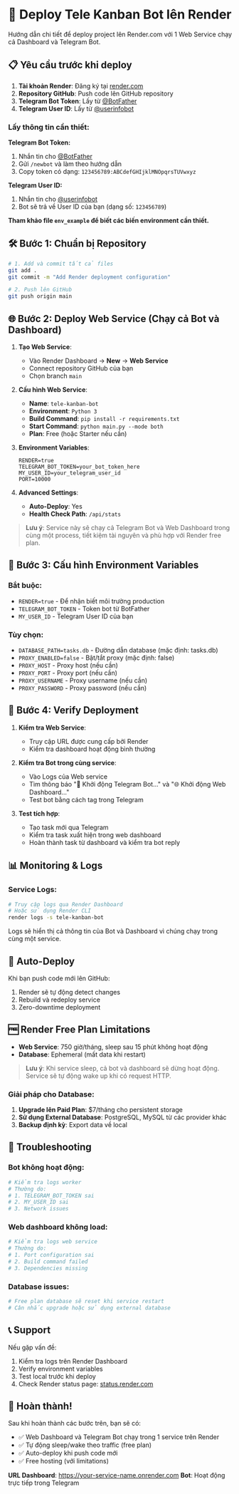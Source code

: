 # 🚀 Deploy Tele Kanban Bot lên Render

Hướng dẫn chi tiết để deploy project lên Render.com với 1 Web Service chạy cả Dashboard và Telegram Bot.

## 📋 Yêu cầu trước khi deploy

1. **Tài khoản Render**: Đăng ký tại [render.com](https://render.com)
2. **Repository GitHub**: Push code lên GitHub repository
3. **Telegram Bot Token**: Lấy từ [@BotFather](https://t.me/BotFather)
4. **Telegram User ID**: Lấy từ [@userinfobot](https://t.me/userinfobot)

### Lấy thông tin cần thiết:

**Telegram Bot Token:**
1. Nhắn tin cho [@BotFather](https://t.me/BotFather)
2. Gửi `/newbot` và làm theo hướng dẫn
3. Copy token có dạng: `123456789:ABCdefGHIjklMNOpqrsTUVwxyz`

**Telegram User ID:**
1. Nhắn tin cho [@userinfobot](https://t.me/userinfobot)
2. Bot sẽ trả về User ID của bạn (dạng số: `123456789`)

**Tham khảo file `env_example` để biết các biến environment cần thiết.**

## 🛠️ Bước 1: Chuẩn bị Repository

```bash
# 1. Add và commit tất cả files
git add .
git commit -m "Add Render deployment configuration"

# 2. Push lên GitHub
git push origin main
```

## 🌐 Bước 2: Deploy Web Service (Chạy cả Bot và Dashboard)

1. **Tạo Web Service**:
   - Vào Render Dashboard → **New** → **Web Service**
   - Connect repository GitHub của bạn
   - Chọn branch `main`

2. **Cấu hình Web Service**:
   - **Name**: `tele-kanban-bot`
   - **Environment**: `Python 3`
   - **Build Command**: `pip install -r requirements.txt`
   - **Start Command**: `python main.py --mode both`
   - **Plan**: Free (hoặc Starter nếu cần)

3. **Environment Variables**:
   ```
   RENDER=true
   TELEGRAM_BOT_TOKEN=your_bot_token_here
   MY_USER_ID=your_telegram_user_id
   PORT=10000
   ```

4. **Advanced Settings**:
   - **Auto-Deploy**: Yes
   - **Health Check Path**: `/api/stats`

> **Lưu ý**: Service này sẽ chạy cả Telegram Bot và Web Dashboard trong cùng một process, tiết kiệm tài nguyên và phù hợp với Render free plan.

## 🔧 Bước 3: Cấu hình Environment Variables

### Bắt buộc:
- `RENDER=true` - Để nhận biết môi trường production
- `TELEGRAM_BOT_TOKEN` - Token bot từ BotFather
- `MY_USER_ID` - Telegram User ID của bạn

### Tùy chọn:
- `DATABASE_PATH=tasks.db` - Đường dẫn database (mặc định: tasks.db)
- `PROXY_ENABLED=false` - Bật/tắt proxy (mặc định: false)
- `PROXY_HOST` - Proxy host (nếu cần)
- `PROXY_PORT` - Proxy port (nếu cần)
- `PROXY_USERNAME` - Proxy username (nếu cần)
- `PROXY_PASSWORD` - Proxy password (nếu cần)

## 🎯 Bước 4: Verify Deployment

1. **Kiểm tra Web Service**:
   - Truy cập URL được cung cấp bởi Render
   - Kiểm tra dashboard hoạt động bình thường

2. **Kiểm tra Bot trong cùng service**:
   - Vào Logs của Web service
   - Tìm thông báo "🤖 Khởi động Telegram Bot..." và "🌐 Khởi động Web Dashboard..."
   - Test bot bằng cách tag trong Telegram

3. **Test tích hợp**:
   - Tạo task mới qua Telegram
   - Kiểm tra task xuất hiện trong web dashboard
   - Hoàn thành task từ dashboard và kiểm tra bot reply

## 📊 Monitoring & Logs

### Service Logs:
```bash
# Truy cập logs qua Render Dashboard
# Hoặc sử dụng Render CLI
render logs -s tele-kanban-bot
```

Logs sẽ hiển thị cả thông tin của Bot và Dashboard vì chúng chạy trong cùng một service.

## 🔄 Auto-Deploy

Khi bạn push code mới lên GitHub:
1. Render sẽ tự động detect changes
2. Rebuild và redeploy service
3. Zero-downtime deployment

## 🆓 Render Free Plan Limitations

- **Web Service**: 750 giờ/tháng, sleep sau 15 phút không hoạt động
- **Database**: Ephemeral (mất data khi restart)

> **Lưu ý**: Khi service sleep, cả bot và dashboard sẽ dừng hoạt động. Service sẽ tự động wake up khi có request HTTP.

### Giải pháp cho Database:
1. **Upgrade lên Paid Plan**: $7/tháng cho persistent storage
2. **Sử dụng External Database**: PostgreSQL, MySQL từ các provider khác
3. **Backup định kỳ**: Export data về local

## 🔧 Troubleshooting

### Bot không hoạt động:
```bash
# Kiểm tra logs worker
# Thường do:
# 1. TELEGRAM_BOT_TOKEN sai
# 2. MY_USER_ID sai
# 3. Network issues
```

### Web dashboard không load:
```bash
# Kiểm tra logs web service
# Thường do:
# 1. Port configuration sai
# 2. Build command failed
# 3. Dependencies missing
```

### Database issues:
```bash
# Free plan database sẽ reset khi service restart
# Cân nhắc upgrade hoặc sử dụng external database
```

## 📞 Support

Nếu gặp vấn đề:
1. Kiểm tra logs trên Render Dashboard
2. Verify environment variables
3. Test local trước khi deploy
4. Check Render status page: [status.render.com](https://status.render.com)

## 🎉 Hoàn thành!

Sau khi hoàn thành các bước trên, bạn sẽ có:
- ✅ Web Dashboard và Telegram Bot chạy trong 1 service trên Render
- ✅ Tự động sleep/wake theo traffic (free plan)
- ✅ Auto-deploy khi push code mới
- ✅ Free hosting (với limitations)

**URL Dashboard**: https://your-service-name.onrender.com
**Bot**: Hoạt động trực tiếp trong Telegram
